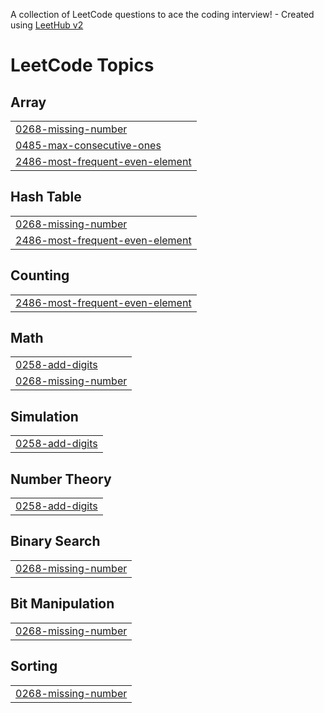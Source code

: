 A collection of LeetCode questions to ace the coding interview! - Created using [LeetHub v2](https://github.com/arunbhardwaj/LeetHub-2.0)
<!---LeetCode Topics Start-->
# LeetCode Topics
## Array
|  |
| ------- |
| [0268-missing-number](https://github.com/22P31A0444/Leetcode-Solutions/tree/master/0268-missing-number) |
| [0485-max-consecutive-ones](https://github.com/22P31A0444/Leetcode-Solutions/tree/master/0485-max-consecutive-ones) |
| [2486-most-frequent-even-element](https://github.com/22P31A0444/Leetcode-Solutions/tree/master/2486-most-frequent-even-element) |
## Hash Table
|  |
| ------- |
| [0268-missing-number](https://github.com/22P31A0444/Leetcode-Solutions/tree/master/0268-missing-number) |
| [2486-most-frequent-even-element](https://github.com/22P31A0444/Leetcode-Solutions/tree/master/2486-most-frequent-even-element) |
## Counting
|  |
| ------- |
| [2486-most-frequent-even-element](https://github.com/22P31A0444/Leetcode-Solutions/tree/master/2486-most-frequent-even-element) |
## Math
|  |
| ------- |
| [0258-add-digits](https://github.com/22P31A0444/Leetcode-Solutions/tree/master/0258-add-digits) |
| [0268-missing-number](https://github.com/22P31A0444/Leetcode-Solutions/tree/master/0268-missing-number) |
## Simulation
|  |
| ------- |
| [0258-add-digits](https://github.com/22P31A0444/Leetcode-Solutions/tree/master/0258-add-digits) |
## Number Theory
|  |
| ------- |
| [0258-add-digits](https://github.com/22P31A0444/Leetcode-Solutions/tree/master/0258-add-digits) |
## Binary Search
|  |
| ------- |
| [0268-missing-number](https://github.com/22P31A0444/Leetcode-Solutions/tree/master/0268-missing-number) |
## Bit Manipulation
|  |
| ------- |
| [0268-missing-number](https://github.com/22P31A0444/Leetcode-Solutions/tree/master/0268-missing-number) |
## Sorting
|  |
| ------- |
| [0268-missing-number](https://github.com/22P31A0444/Leetcode-Solutions/tree/master/0268-missing-number) |
<!---LeetCode Topics End-->